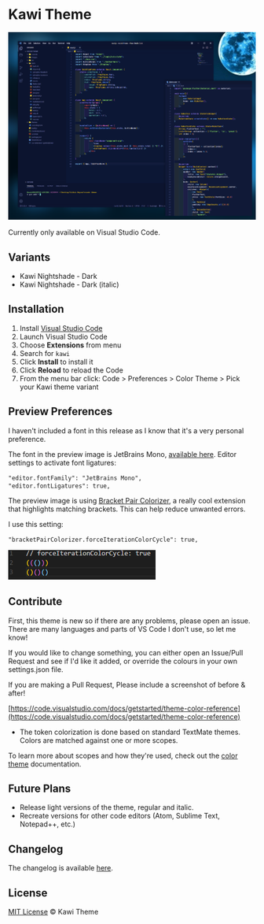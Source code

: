 # Kawi Theme

<img src="https://github.com/mkawi/kawi-theme/raw/master/images/preview.png" alt="Preview">

Currently only available on Visual Studio Code.

## Variants

- Kawi Nightshade - Dark
- Kawi Nightshade - Dark (italic)

## Installation

1.  Install [Visual Studio Code](https://code.visualstudio.com/)
2.  Launch Visual Studio Code
3.  Choose **Extensions** from menu
4.  Search for `kawi`
5.  Click **Install** to install it
6.  Click **Reload** to reload the Code
7.  From the menu bar click: Code > Preferences > Color Theme > Pick your Kawi theme variant

## Preview Preferences

I haven't included a font in this release as I know that it's a very personal preference.

The font in the preview image is JetBrains Mono, [available here](https://www.jetbrains.com/lp/mono/). Editor settings to activate font ligatures:

```
"editor.fontFamily": "JetBrains Mono",
"editor.fontLigatures": true,
```

The preview image is using [Bracket Pair Colorizer](https://marketplace.visualstudio.com/items?itemName=CoenraadS.bracket-pair-colorizer), a really cool extension that highlights matching brackets. This can help reduce unwanted errors.

I use this setting:

```
"bracketPairColorizer.forceIterationColorCycle": true,
```

![Bracket](./images/bracket.png)

## Contribute

First, this theme is new so if there are any problems, please open an issue. There are many languages and parts of VS Code I don't use, so let me know!

If you would like to change something, you can either open an Issue/Pull Request and see if I'd like it added, or override the colours in your own settings.json file.

If you are making a Pull Request, Please include a screenshot of before & after!

[https://code.visualstudio.com/docs/getstarted/theme-color-reference](https://code.visualstudio.com/docs/getstarted/theme-color-reference)

- The token colorization is done based on standard TextMate themes. Colors are matched against one or more scopes.

To learn more about scopes and how they're used, check out the [color theme](https://code.visualstudio.com/api/extension-guides/color-theme) documentation.

## Future Plans

- Release light versions of the theme, regular and italic.
- Recreate versions for other code editors (Atom, Sublime Text, Notepad++, etc.)

## Changelog

The changelog is available [here](./CHANGELOG.md).

## License

[MIT License](./LICENSE) © Kawi Theme
